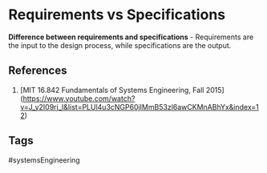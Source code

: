 # Requirements vs Specifications
 
**Difference between requirements and specifications** - Requirements are the input to the design process, while specifications are the output.

## References
1. [MIT 16.842 Fundamentals of Systems Engineering, Fall 2015] (https://www.youtube.com/watch?v=J_y2I09rj_I&list=PLUl4u3cNGP60jIMmB53zl6awCKMnABhYx&index=12)

## Tags
#systemsEngineering
